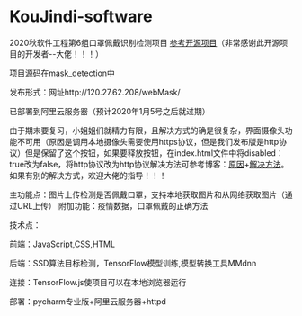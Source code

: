 # KouJindi-software
 2020秋软件工程第6组口罩佩戴识别检测项目
 [参考开源项目](https://github.com/AIZOOTech/FaceMaskDetection)（非常感谢此开源项目的开发者--大佬！！！）
 
项目源码在mask_detection中

发布形式：网址http://120.27.62.208/webMask/

已部署到阿里云服务器（预计2020年1月5号之后就过期）

由于期末要复习，小姐姐们就精力有限，且解决方式的确是很复杂，界面摄像头功能不可用（原因是调用本地摄像头需要使用https协议，但是我们发布版是http协议）但是保留了这个按钮，如果要释放按钮，在index.html文件中将disabled：true改为false，将http协议改为http协议解决方法可参考博客：[原因](https://blog.csdn.net/yihanzhi/article/details/106051843)+[解决方法](https://www.cnblogs.com/Renyi-Fan/p/9641942.html)。如果有别的解决方式，欢迎大佬的指导！！！

主功能点：图片上传检测是否佩戴口罩，支持本地获取图片和从网络获取图片（通过URL上传）
附加功能：疫情数据，口罩佩戴的正确方法

技术点：

前端：JavaScript,CSS,HTML

后端：SSD算法目标检测，TensorFlow模型训练,模型转换工具MMdnn

连接：TensorFlow.js使项目可以在本地浏览器运行

部署：pycharm专业版+阿里云服务器+httpd
